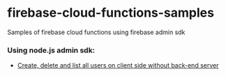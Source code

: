 # firebase-cloud-functions-samples
Samples of firebase cloud functions using firebase admin sdk

### Using node.js admin sdk:
* [Create, delete and list all users on client side without back-end server](../admin-functions)
